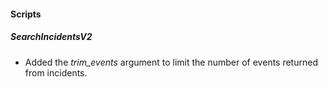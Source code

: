 
#### Scripts
##### SearchIncidentsV2
- Added the *trim_events* argument to limit the number of events returned from incidents.

